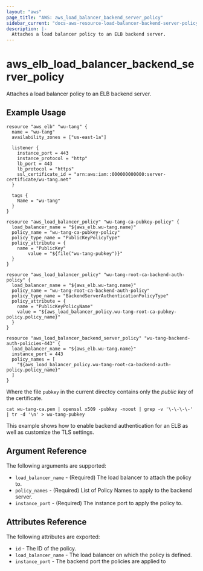 ```yaml
---
layout: "aws"
page_title: "AWS: aws_load_balancer_backend_server_policy"
sidebar_current: "docs-aws-resource-load-balancer-backend-server-policy"
description: |-
  Attaches a load balancer policy to an ELB backend server.
---
```


# aws\_elb\_load\_balancer\_backend\_server\_policy

Attaches a load balancer policy to an ELB backend server.


## Example Usage

```
resource "aws_elb" "wu-tang" {
  name = "wu-tang"
  availability_zones = ["us-east-1a"]

  listener {
    instance_port = 443
    instance_protocol = "http"
    lb_port = 443
    lb_protocol = "https"
    ssl_certificate_id = "arn:aws:iam::000000000000:server-certificate/wu-tang.net"
  }

  tags {
    Name = "wu-tang"
  }
}

resource "aws_load_balancer_policy" "wu-tang-ca-pubkey-policy" {
  load_balancer_name = "${aws_elb.wu-tang.name}"
  policy_name = "wu-tang-ca-pubkey-policy"
  policy_type_name = "PublicKeyPolicyType"
  policy_attribute = {
    name = "PublicKey"
	    value = "${file("wu-tang-pubkey")}"
  }
}

resource "aws_load_balancer_policy" "wu-tang-root-ca-backend-auth-policy" {
  load_balancer_name = "${aws_elb.wu-tang.name}"
  policy_name = "wu-tang-root-ca-backend-auth-policy"
  policy_type_name = "BackendServerAuthenticationPolicyType"
  policy_attribute = {
    name = "PublicKeyPolicyName"
    value = "${aws_load_balancer_policy.wu-tang-root-ca-pubkey-policy.policy_name}"
  }
}

resource "aws_load_balancer_backend_server_policy" "wu-tang-backend-auth-policies-443" {
  load_balancer_name = "${aws_elb.wu-tang.name}"
  instance_port = 443
  policy_names = [
    "${aws_load_balancer_policy.wu-tang-root-ca-backend-auth-policy.policy_name}"
  ]
}
```

Where the file `pubkey` in the current directoy contains only the _public key_ of the certificate.

```
cat wu-tang-ca.pem | openssl x509 -pubkey -noout | grep -v '\-\-\-\-' | tr -d '\n' > wu-tang-pubkey
```

This example shows how to enable backend authentication for an ELB as well as customize the TLS settings.

## Argument Reference

The following arguments are supported:

* `load_balancer_name` - (Required) The load balancer to attach the policy to.
* `policy_names` - (Required) List of Policy Names to apply to the backend server.
* `instance_port` - (Required) The instance port to apply the policy to.

## Attributes Reference

The following attributes are exported:

* `id` - The ID of the policy.
* `load_balancer_name` - The load balancer on which the policy is defined.
* `instance_port` - The backend port the policies are applied to
